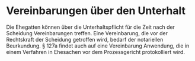# Vereinbarungen über den Unterhalt

Die Ehegatten können über die Unterhaltspflicht für die Zeit nach der Scheidung Vereinbarungen treffen. Eine Vereinbarung, die vor der Rechtskraft der Scheidung getroffen wird, bedarf der notariellen Beurkundung. § 127a findet auch auf eine Vereinbarung Anwendung, die in einem Verfahren in Ehesachen vor dem Prozessgericht protokolliert wird. 

